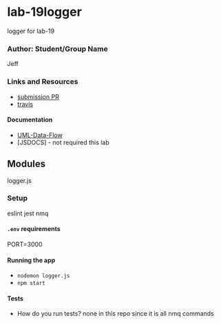 # lab-19logger
logger for lab-19

### Author: Student/Group Name
Jeff

### Links and Resources
* [submission PR](https://github.com/jeff-401-js/lab-19logger/pull/1)
* [travis](https://www.travis-ci.com/jeff-401-js/lab-19logger)

#### Documentation
* [UML-Data-Flow](https://photos.app.goo.gl/DjoR95g4THdKPHBE9)
* [JSDOCS] - not required this lab

## Modules
logger.js

### Setup
eslint
jest
nmq

#### `.env` requirements
PORT=3000

#### Running the app
* `nodemon logger.js`
* `npm start`

#### Tests
* How do you run tests?
none in this repo since it is all nmq commands
